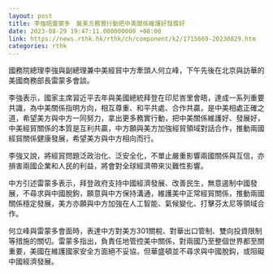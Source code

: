 ```yaml
---
layout: post
title: 李強晤雷蒙多　冀美方務實行動把中美關係維護好發展好
date: 2023-08-29 19:47:11.000000000 +08:00
link: https://news.rthk.hk/rthk/ch/component/k2/1715669-20230829.htm
categories: rthk
---
```


國務院總理李強與副總理兼中美經貿中方牽頭人何立峰，下午先後在北京與訪華的美國商務部長雷蒙多會談。

李強表示，國家主席習近平去年與美國總統拜登在印尼峇里會晤，達成一系列重要共識，為中美關係指明方向，相互尊重、和平共處、合作共贏，是中美相處正確之道，希望美方與中方一同努力，拿出更多務實行動，把中美關係維護好、發展好，中美經貿關係的本質是互利共贏，中方願與美方加強經貿領域對話合作，推動兩國經貿關係健康發展，希望美方與中方相向而行。

李強又說，將經貿問題泛政治化、泛安全化，不單止嚴重影響兩國關係與互信，亦損害兩國企業和人民的利益，將會對全球經濟帶來災難性影響。

中方引述雷蒙多表示，拜登政府支持中國經濟發展、改善民生，無意遏制中國發展，不尋求與中國脫鉤，願意與中方保持溝通，維護美中正常經貿關係，推動兩國關係穩定發展，美方亦願與中方加強在人工智能、氣候變化、打擊芬太尼等領域合作。

何立峰與雷蒙多會面時，表達中方對美方301關稅、對華出口管制、雙向投資限制等措施的關切。雷蒙多指出，負責任地管控美中關係，對兩國乃至整個世界都至關重要，美國在維護國家安全方面絕不妥協，但華盛頓並不尋求與中國脫鈎，或阻礙中國經濟發展。
